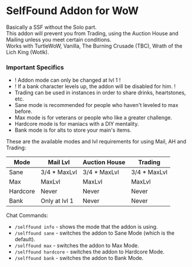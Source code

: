 # SelfFound Addon for WoW
Basically a SSF without the Solo part. \
This addon will prevent you from Trading, using the Auction House and Mailing unless you meet certain conditions. \
Works with TurtleWoW, Vanilla, The Burning Crusade (TBC), Wrath of the Lich King (Wotlk).

### Important Specifics
* ! Addon mode can only be changed at lvl 1 !
* ! If a bank character levels up, the addon will be disabled for him. !
* Trading can be used in instances in order to share drinks, heartstones, etc.
* Sane mode is recommended for people who haven't leveled to max before.
* Max mode is for veterans or people who like a greater challenge.
* Hardcore mode is for maniacs with a DIY mentality.
* Bank mode is for alts to store your main's items.

These are the available modes and lvl requirements for using Mail, AH and Trading:

| Mode     | Mail Lvl      | Auction House | Trading      |
| -        | -             | -             | -            |
| Sane     | 3/4 * MaxLvl  | 3/4 * MaxLvl  | 3/4 * MaxLvl |
| Max      | MaxLvl        | MaxLvl        | MaxLvl       |
| Hardcore | Never         | Never         | Never        |
| Bank     | Only at lvl 1 | Never         | Never        |

Chat Commands:
* `/selffound info` - shows the mode that the addon is using.
* `/selffound sane` - switches the addon to Sane Mode (which is the default).
* `/selffound max` - switches the addon to Max Mode.
* `/selffound hardcore` - switches the addon to Hardcore Mode.
* `/selffound bank` - switches the addon to Bank Mode.
